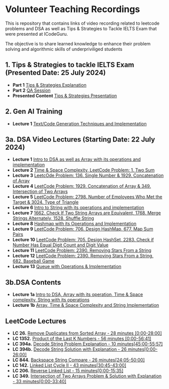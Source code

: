 # Volunteer Teaching Recordings 

This is repository that contains links of video recording related to leetcode problems and DSA as well as Tips & Strategies to Tackle IELTS Exam that were presented at ICodeGuru.

The objective is to share learned knowledge to enhance their problem solving and algorithmic skills of underpriviliged students

## 1. Tips & Strategies to tackle IELTS Exam (Presented Date: 25 July 2024)
- **Part 1** [Tips & Strategies Explanation](https://www.facebook.com/iCodeguru/videos/1868640686948701/)
- **Part 2** [QA Session](https://www.facebook.com/iCodeguru/videos/1140205643752798/)
- **Presented Content** [Tips & Strategies Presentation](https://docs.google.com/presentation/d/1mLC68xwbvVIVsPTclBOznOz7qGNvZK6SyyYSAOzs80I/edit#slide=id.g2ee20c3a480_0_0)

## 2. Gen AI Training 
 - **Lecture 1**  [Text/Code Generation Techniques and Implementation](https://www.youtube.com/watch?v=b91xamfncp8&t=9s)
 
## 3a. DSA Video Lectures (Starting Date: 22 July 2024)
- **Lecture 1**  [Intro to DSA as well as Array with its operations and implementation](https://www.facebook.com/iCodeguru/videos/1425589568341700/)
- **Lecture 2**  [Time & Space Complexity, LeetCode Problem: 1. Two Sum](https://www.facebook.com/iCodeguru/videos/1154653579160390)
- **Lecture 3**  [LeetcOde Problem: 136. Single Number & 1929. Concatenation of Array](https://www.facebook.com/iCodeguru/videos/524933900066638/)
- **Lecture 4**  [LeetCode Problem: 1929. Concatenation of Array & 349. Intersection of Two Arrays](https://www.facebook.com/iCodeguru/videos/1960587047715870/)
- **Lecture 5**  [LeetCode Problem: 2798. Number of Employees Who Met the Target & 3024. Type of Triangle](https://www.facebook.com/iCodeguru/videos/1039587780888401/)
- **Lecture 6** [Intro to String with its operations and implementation](https://www.facebook.com/iCodeguru/videos/786334563377486/)
- **Lecture 7** [1662. Check If Two String Arrays are Equivalent, 1768. Merge Strings Alternately, 1528. Shuffle String](https://www.facebook.com/iCodeguru/videos/1003047384461168/)
- **Lecture 8** [Hashmap with its Operations and Implementation](https://www.facebook.com/iCodeguru/videos/1137420924034961/)
- **Lecture 9** [LeetCode Problem: 706. Design HashMap, 677. Map Sum Pairs](https://www.facebook.com/iCodeguru/videos/1203448454132205/)
- **Lecture 10** [LeetCode Problem: 705. Design HashSet, 2283. Check if Number Has Equal Digit Count and Digit Value](https://www.facebook.com/iCodeguru/videos/457225170479825)
- **Lecture 11** [LeetCode Problem: 2390. Removing Stars From a String](https://www.facebook.com/iCodeguru/videos/1864244974059602)
- **Lecture 12** [LeetCode Problem: 2390. Removing Stars From a String, 682. Baseball Game](https://www.facebook.com/iCodeguru/videos/476962791928073/)
- **Lecture 13** [Queue with Operations & Implementation](https://www.facebook.com/iCodeguru/videos/834693448629211/)

## 3b.DSA Contents
- **Lecture 1a** [Intro to DSA, Array with its operation, Time & Space complexity, String with its operations](https://docs.google.com/presentation/d/16vyMySf0BIyoBJsl-JeEftga1d0BVQx_d6LtC5JqPAU/edit#slide=id.g2ed7d0cc737_0_326)
- **Lecture 1b** [Array, Time & Space Complexity and String Implementation](https://colab.research.google.com/drive/1hDRz3DsYVfmpf37VrUMqSP5VhkzEm5Pq#scrollTo=YxvLBBwOGZ9w)
## LeetCode Lectures
- **LC 26.**   [Remove Duplicates from Sorted Array - 28 minutes [0:00-28:00]](https://www.facebook.com/iCodeguru/videos/8605904716089836)
- **LC 1352.** [Product of the Last K Numbers - 56 minutes [0:00-56:41]](https://www.facebook.com/iCodeguru/videos/2664163053763655/)
- **LC 394a.** [Decode String Problem Explanation - 10 minutes[45:00-55:57]](https://www.facebook.com/iCodeguru/videos/1050338199941513/)
- **LC 394b.** [Decode String Solution with Explanation - 26 minutes[0:00-26:00]](https://www.facebook.com/iCodeguru/videos/951744666633494/)
- **LC 844.**  [Backspace String Compare - 26 minutes[24:05-50:00]](https://www.facebook.com/iCodeguru/videos/656666495972669/)
- **LC 142.**  [Linked List Cycle II - 43 minutes[30:45-43:00]](https://www.facebook.com/iCodeguru/videos/8130158700392661)
- **LC 206.**  [Reverse Linked List - 15 minutes[0:00-15:35]](https://www.facebook.com/iCodeguru/videos/682404519920780/)
- **LC 349.**  [Intersection of Two Arrays Problem & Solution with Explanation - 33 minutes[0:00-33:40]](https://www.facebook.com/iCodeguru/videos/807826686893540/)


